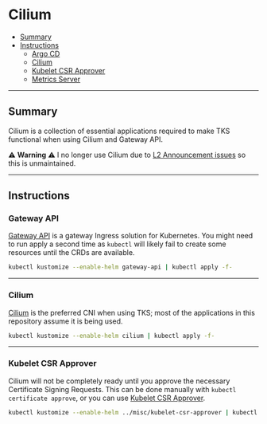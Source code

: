 # Cilium

* [Summary](#summary)
* [Instructions](#instructions)
  * [Argo CD](#argo-cd)
  * [Cilium](#cilium)
  * [Kubelet CSR Approver](#kubelet-csr-approver)
  * [Metrics Server](#metrics-server)

<hr>

## Summary

Cilium is a collection of essential applications required to make TKS functional when using Cilium and Gateway API.

:warning: **Warning** :warning: I no longer use Cilium due to [L2 Announcement issues](https://github.com/cilium/cilium/issues/26586#issuecomment-1891021144) so this is unmaintained.

<hr>

## Instructions

### Gateway API

[Gateway API](https://gateway-api.sigs.k8s.io/) is a gateway Ingress solution for Kubernetes. You might need to run apply a second time as `kubectl` will likely fail to create some resources until the CRDs are available.

```bash
kubectl kustomize --enable-helm gateway-api | kubectl apply -f-
```

<hr>

### Cilium

[Cilium](https://cilium.io/) is the preferred CNI when using TKS; most of the applications in this repository assume it is being used.

```bash
kubectl kustomize --enable-helm cilium | kubectl apply -f-
```

<hr>

### Kubelet CSR Approver

Cilium will not be completely ready until you approve the necessary Certificate Signing Requests. This can be done manually with `kubectl certificate approve`, or you can use [Kubelet CSR Approver](https://github.com/postfinance/kubelet-csr-approver). 

```bash
kubectl kustomize --enable-helm ../misc/kubelet-csr-approver | kubectl apply -f-
```
